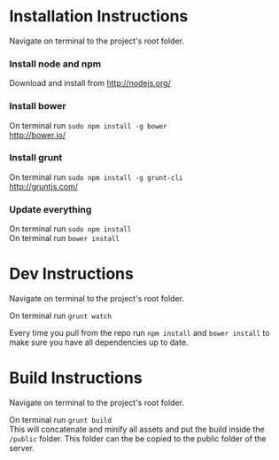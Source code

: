 # Installation Instructions

Navigate on terminal to the project's root folder.

### Install node and npm
Download and install from http://nodejs.org/

### Install bower
On terminal run ```sudo npm install -g bower```  
http://bower.io/

### Install grunt
On terminal run ```sudo npm install -g grunt-cli```  
http://gruntjs.com/

### Update everything
On terminal run ```sudo npm install```  
On terminal run ```bower install```  


# Dev Instructions

Navigate on terminal to the project's root folder.

On terminal run ```grunt watch```  

Every time you pull from the repo run ```npm install``` and ```bower install``` to make sure you have all dependencies up to date.

# Build Instructions

Navigate on terminal to the project's root folder.

On terminal run ```grunt build```  
This will concatenate and minify all assets and put the build inside the ```/public``` folder. This folder can the be copied to the public folder of the server.

